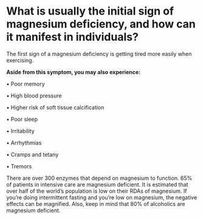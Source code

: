 # What is usually the initial sign of magnesium deficiency, and how can it manifest in individuals?

The first sign of a magnesium deficiency is getting tired more easily when exercising.

**Aside from this symptom, you may also experience:**

• Poor memory

• High blood pressure

• Higher risk of soft tissue calcification

• Poor sleep

• Irritability

• Arrhythmias

• Cramps and tetany

• Tremors

There are over 300 enzymes that depend on magnesium to function. 65% of patients in intensive care are magnesium deficient. It is estimated that over half of the world’s population is low on their RDAs of magnesium. If you’re doing intermittent fasting and you’re low on magnesium, the negative effects can be magnified. Also, keep in mind that 80% of alcoholics are magnesium deficient.